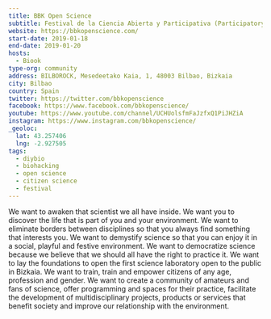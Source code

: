 ```yaml
---
title: BBK Open Science
subtitle: Festival de la Ciencia Abierta y Participativa (Participatory and Open Science Festival)
website: https://bbkopenscience.com/
start-date: 2019-01-18
end-date: 2019-01-20
hosts:
  - Biook
type-org: community
address: BILBOROCK, Mesedeetako Kaia, 1, 48003 Bilbao, Bizkaia
city: Bilbao
country: Spain
twitter: https://twitter.com/bbkopenscience
facebook: https://www.facebook.com/bbkopenscience/
youtube: https://www.youtube.com/channel/UCHUolsfmFaJzfxQ1PiJHZiA
instagram: https://www.instagram.com/bbkopenscience/
_geoloc:
  lat: 43.257406
  lng: -2.927505
tags:
  - diybio
  - biohacking
  - open science
  - citizen science
  - festival
---
```


We want to awaken that scientist we all have inside.
We want you to discover the life that is part of you and your environment.
We want to eliminate borders between disciplines so that you always find something that interests you.
We want to demystify science so that you can enjoy it in a social, playful and festive environment.
We want to democratize science because we believe that we should all have the right to practice it.
We want to lay the foundations to open the first science laboratory open to the public in Bizkaia.
We want to train, train and empower citizens of any age, profession and gender.
We want to create a community of amateurs and fans of science, offer programming and spaces for their practice, facilitate the development of multidisciplinary projects, products or services that benefit society and improve our relationship with the environment.
